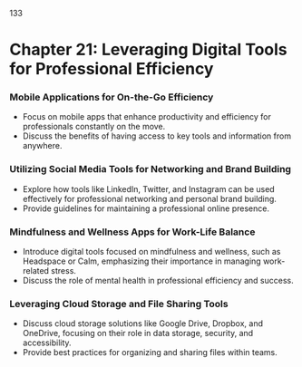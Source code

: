 133


# **Chapter 21: Leveraging Digital Tools for Professional Efficiency**


### **Mobile Applications for On-the-Go Efficiency**

- Focus on mobile apps that enhance productivity and efficiency for professionals constantly on the 
move.
- Discuss the benefits of having access to key tools and information from anywhere.

### **Utilizing Social Media Tools for Networking and Brand Building**

- Explore how tools like LinkedIn, Twitter, and Instagram can be used effectively for professional 
networking and personal brand building.
- Provide guidelines for maintaining a professional online presence.

### **Mindfulness and Wellness Apps for Work-Life Balance**

- Introduce digital tools focused on mindfulness and wellness, such as Headspace or Calm, emphasizing 
their importance in managing work-related stress.
- Discuss the role of mental health in professional efficiency and success.

### **Leveraging Cloud Storage and File Sharing Tools**

- Discuss cloud storage solutions like Google Drive, Dropbox, and OneDrive, focusing on their role in data 
storage, security, and accessibility.
- Provide best practices for organizing and sharing files within teams.